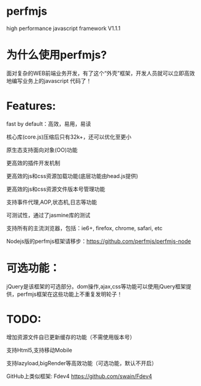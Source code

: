 perfmjs
=======
high performance javascript framework  V1.1.1

为什么使用perfmjs?　
=======
面对复杂的WEB前端业务开发，有了这个“外壳”框架，开发人员就可以立即高效地编写业务上的javascript 代码了！

Features:
=======
fast by default：高效，易用，易读

核心库(core.js)压缩后只有32k+，还可以优化至更小

原生态支持面向对象(OO)功能

更高效的插件开发机制

更高效的js和css资源加载功能(底层功能由head.js提供)

更高效的js和css资源文件版本号管理功能

支持事件代理,AOP,状态机,日志等功能

可测试性，通过了jasmine库的测试

支持所有的主流浏览器，包括：ie6+, firefox, chrome, safari, etc

Nodejs版的perfmjs框架请移步：https://github.com/perfmjs/perfmjs-node

可选功能：
=======
jQuery是该框架的可选部分。dom操作,ajax,css等功能可以使用jQuery框架提供，perfmjs框架在这些功能上不重复发明轮子！

TODO:
=======
增加资源文件自已更新缓存的功能（不需使用版本号）

支持Html5,支持移动Mobile

支持lazyload,bigRender等高效功能（可选功能，默认不开启）

GitHub上类似框架: Fdev4  https://github.com/swain/Fdev4
